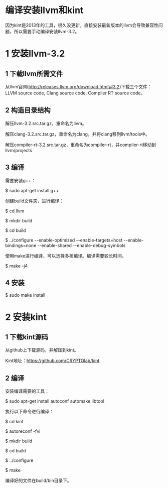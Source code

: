 编译安装llvm和kint
==================

因为kint是2013年的工具，很久没更新，直接安装最新版本的llvm会导致兼容性问题，所以需要手动编译安装llvm-3.2。

1 安装llvm-3.2
==================

1 下载llvm所需文件
------------------

从llvm官网(http://releases.llvm.org/download.html\#3.2)下载三个文件：LLVM source
code, Clang source code, Compiler RT source code。

2 构造目录结构
--------------

解压llvm-3.2.src.tar.gz，重命名为llvm。

解压clang-3.2.src.tar.gz，重命名为clang，并将clang移到llvm/tools中。

解压compiler-rt-3.2.src.tar.gz，重命名为compiler-rt，并compiler-rt移动到llvm/projects

3 编译
------

需要安装g++：

\$ sudo apt-get install g++

创建build文件夹，进行编译：

\$ cd llvm

\$ mkdir build

\$ cd build

\$ ../configure --enable-optimized --enable-targets=host --enable-bindings=none
--enable-shared --enable-debug-symbols

使用make进行编译，可以选择多核编译。编译需要较长时间。

\$ make -j4

4 安装
------

\$ sudo make install

2 安装kint
==================

1 下载kint源码
--------------

从github上下载源码，并解压到kint。

Kint地址：<https://github.com/CRYPTOlab/kint>.

2 编译
------

安装编译需要的工具：

\$ sudo apt-get install autoconf automake libtool

执行以下命令进行编译：

\$ cd kint

\$ autoreconf -fvi

\$ mkdir build

\$ cd build

\$ ../configure

\$ make

编译好的文件在build/bin目录下。
